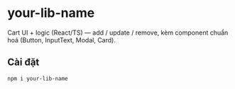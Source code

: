 # your-lib-name

Cart UI + logic (React/TS) — add / update / remove, kèm component chuẩn hoá (Button, InputText, Modal, Card).

## Cài đặt
```bash
npm i your-lib-name
